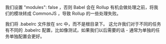 我们设置 "modules": false ，否则 Babel 会在 Rollup 有机会做处理之前，将我们的模块转成 CommonJS ，导致 Rollup 的一些处理失败。

我们将 .babelrc 文件放在 src 中，而不是根目录下。 这允许我们对于不同的任务有不同的 .babelrc 配置，比如像测试，如果我们以后需要的话 - 通常为单独的任务单独配置会更好。